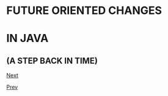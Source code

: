 # FUTURE ORIENTED CHANGES 

# IN JAVA

## (A STEP BACK IN TIME)




[Next](page04.md)

[Prev](page02.md)